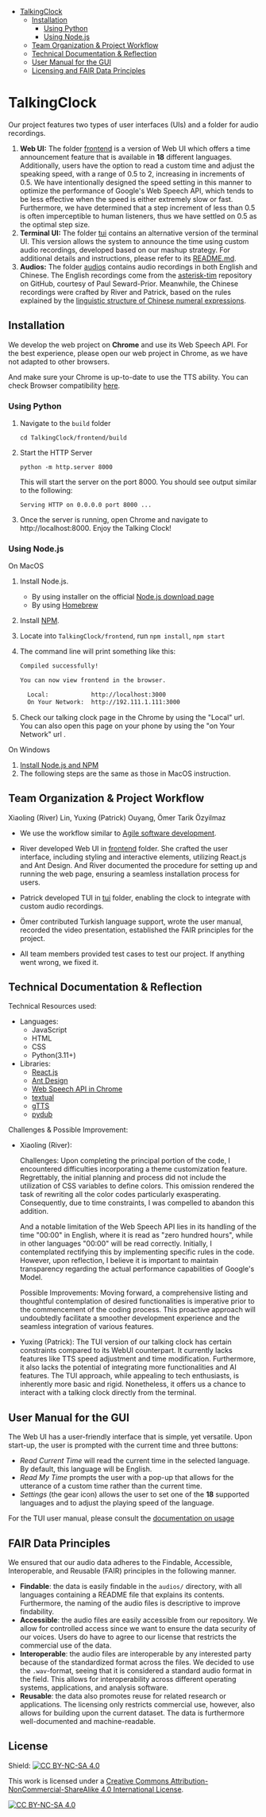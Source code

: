 <!-- START doctoc generated TOC please keep comment here to allow auto update -->
<!-- DON'T EDIT THIS SECTION, INSTEAD RE-RUN doctoc TO UPDATE -->

- [TalkingClock](#talkingclock)
  - [Installation](#installation)
    - [Using Python](#using-python)
    - [Using Node.js](#using-nodejs)
  - [Team Organization & Project Workflow](#team-organization--project-workflow)
  - [Technical Documentation & Reflection](#technical-documentation--reflection)
  - [User Manual for the GUI](#user-manual-for-the-gui)
  - [Licensing and FAIR Data Principles](#licensing-and-fair-data-principles)

<!-- END doctoc generated TOC please keep comment here to allow auto update -->

# TalkingClock

Our project features two types of user interfaces (UIs) and a folder for audio recordings.

1. **Web UI:** The folder [frontend](./frontend) is a version of Web UI which offers a time announcement feature that is available in **18** different languages. Additionally, users have the option to read a custom time and adjust the speaking speed, with a range of 0.5 to 2, increasing in increments of 0.5. We have intentionally designed the speed setting in this manner to optimize the performance of Google's Web Speech API, which tends to be less effective when the speed is either extremely slow or fast. Furthermore, we have determined that a step increment of less than 0.5 is often imperceptible to human listeners, thus we have settled on 0.5 as the optimal step size.
2. **Terminal UI:** The folder [tui](./tui) contains an alternative version of the terminal UI. This version allows the system to announce the time using custom audio recordings, developed based on our mashup strategy. For additional details and instructions, please refer to its [README.md](./tui/README.md).
3. **Audios:** The folder [audios](./audios) contains audio recordings in both English and Chinese. The English recordings come from the [asterisk-tim](https://github.com/paulseward/asterisk-tim) repository on GitHub, courtesy of Paul Seward-Prior. Meanwhile, the Chinese recordings were crafted by River and Patrick, based on the rules explained by the [linguistic structure of Chinese numeral expressions](./audios/zh-CN/README.md).

## Installation

We develop the web project on **Chrome** and use its Web Speech API. For the best experience, please open our web project in Chrome, as we have not adapted to other browsers.

And make sure your Chrome is up-to-date to use the TTS ability. You can check Browser compatibility [here](https://developer.mozilla.org/en-US/docs/Web/API/Web_Speech_API#browser_compatibility).

### Using Python

1. Navigate to the `build` folder

   `cd TalkingClock/frontend/build`

2. Start the HTTP Server

   `python -m http.server 8000`

   This will start the server on the port 8000. You should see output similar to the following:

   `Serving HTTP on 0.0.0.0 port 8000 ...`

3. Once the server is running, open Chrome and navigate to http://localhost:8000. Enjoy the Talking Clock!

### Using Node.js

On MacOS

1. Install Node.js.

   - By using installer on the official [Node.js download page](https://nodejs.org/en/download/)
   - By using [Homebrew](https://medium.com/@hayasnc/how-to-install-nodejs-and-npm-on-mac-using-homebrew-b33780287d8f)

2. Install [NPM](https://www.npmjs.com/).

3. Locate into `TalkingClock/frontend`, run `npm install`, `npm start`

4. The command line will print something like this:

   ```bash
   Compiled successfully!

   You can now view frontend in the browser.

     Local:            http://localhost:3000
     On Your Network:  http://192.111.1.111:3000
   ```

5. Check our talking clock page in the Chrome by using the "Local" url. You can also open this page on your phone by using the "on Your Network" url .

On Windows

1. [Install Node.js and NPM](https://radixweb.com/blog/installing-npm-and-nodejs-on-windows-and-mac)
2. The following steps are the same as those in MacOS instruction.

## Team Organization & Project Workflow

Xiaoling (River) Lin, Yuxing (Patrick) Ouyang, Ömer Tarik Özyilmaz

- We use the workflow similar to [Agile software development](https://en.wikipedia.org/wiki/Agile_software_development).

- River developed Web UI in [frontend](./frontend) folder. She crafted the user interface, including styling and interactive elements, utilizing React.js and Ant Design. And River documented the procedure for setting up and running the web page, ensuring a seamless installation process for users.
- Patrick developed TUI in [tui](./tui) folder, enabling the clock to integrate with custom audio recordings.
- Ömer contributed Turkish language support, wrote the user manual, recorded the video presentation, established the FAIR principles for the project.
- All team members provided test cases to test our project. If anything went wrong, we fixed it.

## Technical Documentation & Reflection

Technical Resources used:

- Languages:
  - JavaScript
  - HTML
  - CSS
  - Python(3.11+)
- Libraries:
  - [React.js](https://react.dev/)
  - [Ant Design](https://ant.design/)
  - [Web Speech API in Chrome](https://developer.mozilla.org/en-US/docs/Web/API/Web_Speech_API)
  - [textual](https://github.com/Textualize/textual)
  - [gTTS](https://github.com/pndurette/gTTS)
  - [pydub](https://github.com/jiaaro/pydub)

Challenges & Possible Improvement:

- Xiaoling (River):

  Challenges: Upon completing the principal portion of the code, I encountered difficulties incorporating a theme customization feature. Regrettably, the initial planning and process did not include the utilization of CSS variables to define colors. This omission rendered the task of rewriting all the color codes particularly exasperating. Consequently, due to time constraints, I was compelled to abandon this addition.

  And a notable limitation of the Web Speech API lies in its handling of the time "00:00" in English, where it is read as "zero hundred hours", while in other languages "00:00" will be read correctly. Initially, I contemplated rectifying this by implementing specific rules in the code. However, upon reflection, I believe it is important to maintain transparency regarding the actual performance capabilities of Google's Model.

  Possible Improvements: Moving forward, a comprehensive listing and thoughtful contemplation of desired functionalities is imperative prior to the commencement of the coding process. This proactive approach will undoubtedly facilitate a smoother development experience and the seamless integration of various features.

- Yuxing (Patrick): The TUI version of our talking clock has certain constraints compared to its WebUI counterpart. It currently lacks features like TTS speed adjustment and time modification. Furthermore, it also lacks the potential of integrating more functionalities and AI features. The TUI approach, while appealing to tech enthusiasts, is inherently more basic and rigid. Nonetheless, it offers us a chance to interact with a talking clock directly from the terminal.

## User Manual for the GUI

The Web UI has a user-friendly interface that is simple, yet versatile. Upon start-up, the user is prompted with the current time and three buttons:

- _Read Current Time_ will read the current time in the selected language. By default, this language will be English.
- _Read My Time_ prompts the user with a pop-up that allows for the utterance of a custom time rather than the current time.
- _Settings_ (the gear icon) allows the user to set one of the **18** supported languages and to adjust the playing speed of the language.

For the TUI user manual, please consult the [documentation on usage](tui/README.md#usage)

## FAIR Data Principles

We ensured that our audio data adheres to the Findable, Accessible, Interoperable, and Reusable (FAIR) principles in the following manner.

- **Findable**: the data is easily findable in the `audios/` directory, with all languages containing a README file that explains its contents. Furthermore, the naming of the audio files is descriptive to improve findability.
- **Accessible**: the audio files are easily accessible from our repository. We allow for controlled access since we want to ensure the data security of our voices. Users do have to agree to our license that restricts the commercial use of the data.
- **Interoperable**: the audio files are interoperable by any interested party because of the standardized format across the files. We decided to use the `.wav`-format, seeing that it is considered a standard audio format in the field. This allows for interoperability across different operating systems, applications, and analysis software.
- **Reusable**: the data also promotes reuse for related research or applications. The licensing only restricts commercial use, however, also allows for building upon the current dataset. The data is furthermore well-documented and machine-readable.

## License

Shield: [![CC BY-NC-SA 4.0][cc-by-nc-sa-shield]][cc-by-nc-sa]

This work is licensed under a
[Creative Commons Attribution-NonCommercial-ShareAlike 4.0 International License][cc-by-nc-sa].

[![CC BY-NC-SA 4.0][cc-by-nc-sa-image]][cc-by-nc-sa]

[cc-by-nc-sa]: http://creativecommons.org/licenses/by-nc-sa/4.0/
[cc-by-nc-sa-image]: https://licensebuttons.net/l/by-nc-sa/4.0/88x31.png
[cc-by-nc-sa-shield]: https://img.shields.io/badge/License-CC%20BY--NC--SA%204.0-lightgrey.svg
